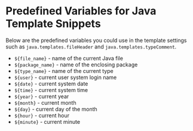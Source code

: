# Predefined Variables for Java Template Snippets

Below are the predefined variables you could use in the template settings such as `java.templates.fileHeader` and `java.templates.typeComment`.
- `${file_name}` - name of the current Java file
- `${package_name}` - name of the enclosing package
- `${type_name}` - name of the current type
- `${user}` - current user system login name
- `${date}` - current system date
- `${time}` - current system time
- `${year}` - current year
- `${month}` - current month
- `${day}` - current day of the month
- `${hour}` - current hour
- `${minute}` - current minute
